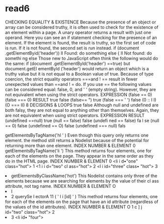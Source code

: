 # read6
CHECKING EQUALITY
& EXISTENCE
Because the presence of an object or array can
be considered truthy, it is often used to check
for the existence of an element within a page.
A unary operator returns a
result with just one operand.
Here you can see an if
statement checking for the
presence of an element. If the
element is found, the result is
truthy, so the first set of code is
run. If it is not found, the second
set is run instead.
if (document .getElementByid('header'))
II Found: do something
else {
II Not found: do somethi ng else
Those new to JavaScript often think the following would do the same:
if (document .getElementByld('header') ==true)
but document.getEl ementByld ('header') would return an object
which is a truthy value but it is not equal to a Boolean value of true.
Because of type coercion, the strict equality operators ===and ! == result
in fewer unexpected values than ==and ! = do.
If you use == the following values
can be considered equal:
false, 0, and ' ' (empty string).
However, they are not equivalent
when using the strict operators.
EXPRESSION
(false == 0)
(false === 0)
RESULT
true
false
(false== ") true
(false === ' ') false
(0 :: I I)
(O === II)
8 DECISIONS & LOOPS
true
false
Although null and undefined are
both falsy, they are not equal to
anything other than themselves.
Again, they are not equivalent
when using strict operators.
EXPRESSION RESULT
(undefined ==null) true
(null == false) false
(undefi ned == false) fa l se
(null == 0) false
(undefined == O) false
(undefined === null) fals

getElementsByTagName('hl ' )
Even though this query only
returns one element. the method
still returns a Nodelist because
of the potential for returning
more than one element.
INDEX NUMBER & ELEMENT
0 <hl>
getElementsByTagName('li ')
This method returns four
elements, one for each of the
<l i> elements on the page.
They appear in the same order
as they do in the HTML page.
INDEX NUMBER & ELEMENT
0 <li i d•"one" class="hot">
1 <1 i i d="two" cl ass="hot">
2 <l i id="three" class• "hot">
3 <li id="four">
getElementsByClassName('hot')
This Nodelist contains only
three of the <l i >elements
because we are searching for
elements by the value of their
cl ass attribute, not tag name.
INDEX NUMBER & ELEMENT
O <li id="one" cl ass="hot">
l <li id=" two" class="hot">
2 <l i id=" three" class="hot">
querySe l ectorA 11 ( ' l i [id] ' )
This method returns four
elements, one for each of the
<l i> elements on the page that
have an id attribute (regardless
of the values of the id attributes).
INDEX NUMBER & ELEMENT
O <l i id="one" class="hot">
1 c ] j id="two" class="hot">
2 <li id=" three" class="hot">
3 <li id• "four"> 
